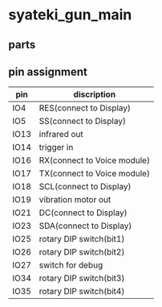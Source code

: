 # syateki_gun_main

## parts

## pin assignment
|pin|discription|
|-|-|
|IO4|RES(connect to Display)|
|IO5|SS(connect to Display)|
|IO13|infrared out|
|IO14|trigger in|
|IO16|RX(connect to Voice module)|
|IO17|TX(connect to Voice module)|
|IO18|SCL(connect to Display)|
|IO19|vibration motor out|
|IO21|DC(connect to Display)|
|IO23|SDA(connect to Display)|
|IO25|rotary DIP switch(bit1)|
|IO26|rotary DIP switch(bit2)|
|IO27|switch for debug|
|IO34|rotary DIP switch(bit3)|
|IO35|rotary DIP switch(bit4)|